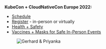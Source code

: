 **KubeCon + CloudNativeCon Europe 2022:**

- [Schedule](https://kccnceu2022.sched.com/)
- [Register](https://events.linuxfoundation.org/kubecon-cloudnativecon-europe/register/) - in-person or virtually
- [Health + Safety](https://events.linuxfoundation.org/kubecon-cloudnativecon-europe/attend/health-and-safety/)
- [Vaccines + Masks for Safe In-Person Events](https://linuxfoundation.org/blog/vaccines-masks-for-safe-in-person-events-read-about-all-on-site-safety-protocols/)

<figure class="richtext-figure richtext-figure--full">
  <img src="https://changelog-assets.s3.amazonaws.com/shipit/shipit-52--priyanka-sharma.jpg" alt="Gerhard & Priyanka" loading="lazy">
</figure>